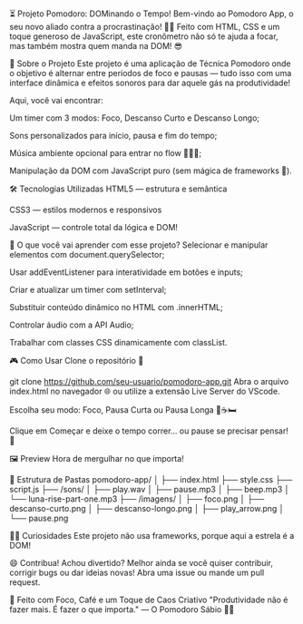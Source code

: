 ⏳ Projeto Pomodoro: DOMinando o Tempo!
Bem-vindo ao Pomodoro App, o seu novo aliado contra a procrastinação! 🍅✨
Feito com HTML, CSS e um toque generoso de JavaScript, este cronômetro não só te ajuda a focar, mas também mostra quem manda na DOM! 😎

🚀 Sobre o Projeto
Este projeto é uma aplicação de Técnica Pomodoro onde o objetivo é alternar entre períodos de foco e pausas — tudo isso com uma interface dinâmica e efeitos sonoros para dar aquele gás na produtividade!

Aqui, você vai encontrar:

Um timer com 3 modos: Foco, Descanso Curto e Descanso Longo;

Sons personalizados para início, pausa e fim do tempo;

Música ambiente opcional para entrar no flow 🧘‍♂️🎶;

Manipulação da DOM com JavaScript puro (sem mágica de frameworks 🧙).

🛠️ Tecnologias Utilizadas
HTML5 — estrutura e semântica

CSS3 — estilos modernos e responsivos

JavaScript — controle total da lógica e DOM!

🧠 O que você vai aprender com esse projeto?
Selecionar e manipular elementos com document.querySelector;

Usar addEventListener para interatividade em botões e inputs;

Criar e atualizar um timer com setInterval;

Substituir conteúdo dinâmico no HTML com .innerHTML;

Controlar áudio com a API Audio;

Trabalhar com classes CSS dinamicamente com classList.

🎮 Como Usar
Clone o repositório 🍴

git clone https://github.com/seu-usuario/pomodoro-app.git
Abra o arquivo index.html no navegador 🌐 ou utilize a extensão Live Server do VScode.

Escolha seu modo: Foco, Pausa Curta ou Pausa Longa 💼☕🛏️

Clique em Começar e deixe o tempo correr... ou pause se precisar pensar! 🧠

🖼️ Preview
Hora de mergulhar no que importa!

📁 Estrutura de Pastas
pomodoro-app/
│
├── index.html
├── style.css
├── script.js
├── /sons/
│   ├── play.wav
│   ├── pause.mp3
│   ├── beep.mp3
│   └── luna-rise-part-one.mp3
├── /imagens/
│   ├── foco.png
│   ├── descanso-curto.png
│   ├── descanso-longo.png
│   ├── play_arrow.png
│   └── pause.png

🤹‍♂️ Curiosidades
Este projeto não usa frameworks, porque aqui a estrela é a DOM!

😄 Contribua!
Achou divertido? Melhor ainda se você quiser contribuir, corrigir bugs ou dar ideias novas! Abra uma issue ou mande um pull request.

🍕 Feito com Foco, Café e um Toque de Caos Criativo
"Produtividade não é fazer mais. É fazer o que importa."
— O Pomodoro Sábio 🧙‍♂️
